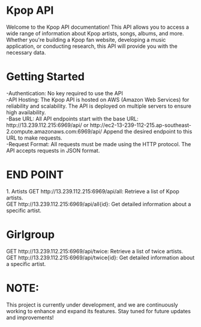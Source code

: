 <h1>Kpop API</h1>

<p>Welcome to the Kpop API documentation! This
  API allows you to access a wide range of information about 
  Kpop artists, songs, albums, and more. Whether you're building a
  Kpop fan website, developing a music application, or conducting research,
  this API will provide you with the necessary data.
</p>

<h1>Getting Started</h1>
-Authentication: No key required to use the API<br>
-API Hosting: The Kpop API is hosted on AWS (Amazon Web Services) for reliability and scalability. The API is deployed on multiple servers to ensure high availability.<br>
-Base URL: All API endpoints start with the base URL: http://13.239.112.215:6969/api/ or http://ec2-13-239-112-215.ap-southeast-2.compute.amazonaws.com:6969/api/ Append the desired endpoint to this URL to make requests.<br>
-Request Format: All requests must be made using the HTTP protocol. The API accepts requests in JSON format.<br>
<h1>END POINT</h1>
1. Artists
GET http://13.239.112.215:6969/api/all: Retrieve a list of Kpop artists.<br>
GET http://13.239.112.215:6969/api/all{id}: Get detailed information about a specific artist.<br>

<h1>Girlgroup</h1>
GET http://13.239.112.215:6969/api/twice: Retrieve a list of twice artists.<br>
GET http://13.239.112.215:6969/api/twice{id}: Get detailed information about a specific artist.<br>
<h1>NOTE:</h1>
This project is currently under development, and we are continuously working 
to enhance and expand its features. Stay tuned for future updates and improvements!
